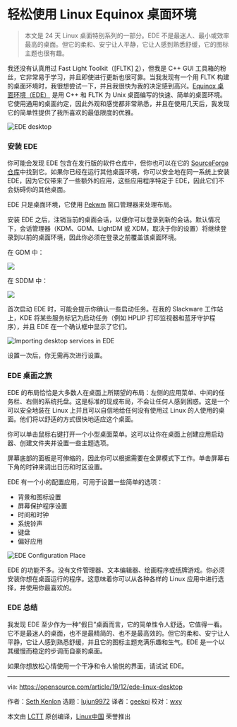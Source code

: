 [#]: collector: (lujun9972)
[#]: translator: (geekpi)
[#]: reviewer: (wxy)
[#]: publisher: ( )
[#]: url: ( )
[#]: subject: (Chill out with the Linux Equinox Desktop Environment)
[#]: via: (https://opensource.com/article/19/12/ede-linux-desktop)
[#]: author: (Seth Kenlon https://opensource.com/users/seth)

轻松使用 Linux Equinox 桌面环境
======

> 本文是 24 天 Linux 桌面特别系列的一部分。EDE 不是最迷人、最小或效率最高的桌面。但它的柔和、安宁让人平静，它让人感到熟悉舒缓，它的图标主题也很有趣。

我还没有认真用过 Fast Light Toolkit（[FLTK] [2]），但我是 C++ GUI 工具箱的粉丝，它非常易于学习，并且即使进行更新也很可靠。当我发现有一个用 FLTK 构建的桌面环境时，我很想尝试一下，并且我很快为我的决定感到高兴。[Equinox 桌面环境（EDE）][3] 是用 C++ 和 FLTK 为 Unix 桌面编写的快速、简单的桌面环境。它使用通用的桌面约定，因此外观和感觉都非常熟悉，并且在使用几天后，我发现它的简单性提供了我所喜欢的最低限度的优雅。

![EDE desktop][4]

### 安装 EDE

你可能会发现 EDE 包含在发行版的软件仓库中，但你也可以在它的 [SourceForge 仓库][5]中找到它。如果你已经在运行其他桌面环境，你可以安全地在同一系统上安装 EDE，因为它仅带来了一些额外的应用，这些应用程序特定于 EDE，因此它们不会妨碍你的其他桌面。

EDE 只是桌面环境，它使用 [Pekwm][6] 窗口管理器来处理布局。

安装 EDE 之后，注销当前的桌面会话，以便你可以登录到新的会话。默认情况下，会话管理器（KDM、GDM、LightDM 或 XDM，取决于你的设置）将继续登录到以前的桌面环境，因此你必须在登录之前覆盖该桌面环境。

在 GDM 中：

![][7]

在 SDDM 中：

![][8]

首次启动 EDE 时，可能会提示你确认一些启动任务。在我的 Slackware 工作站上，KDE 将某些服务标记为启动任务（例如 HPLIP 打印监视器和蓝牙守护程序），并且 EDE 在一个确认框中显示了它们。

![Importing desktop services in EDE][9]

设置一次后，你无需再次进行设置。

### EDE 桌面之旅

EDE 的布局恰恰是大多数人在桌面上所期望的布局：左侧的应用菜单、中间的任务栏、右侧的系统托盘。这是标准的现成布局，不会让任何人感到困惑。这是一个可以安全地装在 Linux 上并且可以自信地给任何没有使用过 Linux 的人使用的桌面。他们将以舒适的方式很快地适应这个桌面。

你可以单击鼠标右键打开一个小型桌面菜单。这可以让你在桌面上创建应用启动器、创建文件夹并设置一些主题选项。

屏幕底部的面板是可伸缩的，因此你可以根据需要在全屏模式下工作。单击屏幕右下角的时钟来调出日历和时区设置。

EDE 有一个小的配置应用，可用于设置一些简单的选项：

* 背景和图标设置
* 屏幕保护程序设置
* 时间和时钟
* 系统铃声
* 键盘
* 偏好应用

![EDE Configuration Place][10]

EDE 的功能不多。没有文件管理器、文本编辑器、绘画程序或纸牌游戏。你必须安装你想在桌面运行的程序。这意味着你可以从各种各样的 Linux 应用中进行选择，并使用你最喜欢的。

### EDE 总结

我发现 EDE 至少作为一种“假日”桌面而言，它的简单性令人舒适。它值得一看。它不是最迷人的桌面，也不是最精简的、也不是最高效的。但它的柔和、安宁让人平静，它让人感到熟悉舒缓，并且它的图标主题充满乐趣和生气。EDE 是一个以其缓慢而稳定的步调而自豪的桌面。

如果你想放松心情使用一个干净和令人愉悦的界面，请试试 EDE。

--------------------------------------------------------------------------------

via: https://opensource.com/article/19/12/ede-linux-desktop

作者：[Seth Kenlon][a]
选题：[lujun9972][b]
译者：[geekpi](https://github.com/geekpi)
校对：[wxy](https://github.com/wxy)

本文由 [LCTT](https://github.com/LCTT/TranslateProject) 原创编译，[Linux中国](https://linux.cn/) 荣誉推出

[a]: https://opensource.com/users/seth
[b]: https://github.com/lujun9972
[1]: https://opensource.com/sites/default/files/styles/image-full-size/public/lead-images/penguin.igloo_.png?itok=K92O7H6b (Linux penguin at the north pole beside an igloo)
[2]: https://www.fltk.org/
[3]: https://sourceforge.net/projects/ede/
[4]: https://opensource.com/sites/default/files/uploads/advent-ede.jpg (EDE desktop)
[5]: http://ede.sf.net
[6]: https://opensource.com/article/19/12/pekwm-linux-desktop
[7]: https://opensource.com/sites/default/files/advent-gdm_2.jpg
[8]: https://opensource.com/sites/default/files/advent-kdm_1.jpg
[9]: https://opensource.com/sites/default/files/uploads/advent-ede-init.jpg (Importing desktop services in EDE)
[10]: https://opensource.com/sites/default/files/uploads/advent-ede-conf.jpg (EDE Configuration Place)
